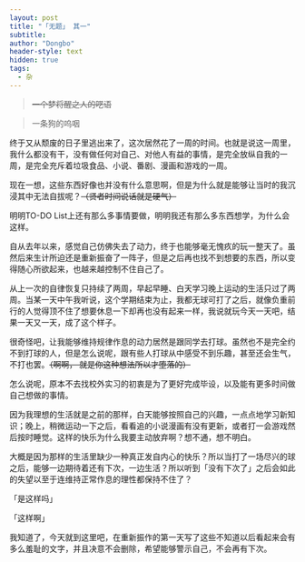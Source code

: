 ```yaml
---
layout: post
title: "「无题」 其一"
subtitle: 
author: "Dongbo"
header-style: text
hidden: true
tags:
  - 杂
---
```


> ~~一个梦将醒之人的呓语~~

> 一条狗的呜咽

终于又从颓废的日子里逃出来了，这次居然花了一周的时间。也就是说这一周里，我什么都没有干，没有做任何对自己、对他人有益的事情，是完全放纵自我的一周，是完全充斥着垃圾食品、小说、番剧、漫画和游戏的一周。

现在一想，这些东西好像也并没有什么意思啊，但是为什么就是能够让当时的我沉浸其中无法自拔呢？~~（贤者时间说话就是硬气）~~

明明TO-DO List上还有那么多事情要做，明明我还有那么多东西想学，为什么会这样。

自从去年以来，感觉自己仿佛失去了动力，终于也能够毫无愧疚的玩一整天了。虽然后来生计所迫还是重新振奋了一阵子，但是之后再也找不到想要的东西，所以变得随心所欲起来，也越来越控制不住自己了。

从上一次的自律恢复只持续了两周，早起早睡、白天学习晚上运动的生活只过了两周。当某一天中午我听说，这个学期结束为止，我都无球可打了之后，就像负重前行的人觉得顶不住了想要休息一下却再也没有起来一样，我说就玩今天一天吧，结果一天又一天，成了这个样子。

很奇怪吧，让我能够维持规律作息的动力居然是跟同学去打球。虽然也不是完全约不到打球的人，但是怎么说呢，跟有些人打球从中感受不到乐趣，甚至还会生气，不打也罢。~~（啊啊， 就是你这种想法所以才堕落的）~~

怎么说呢，原本不去找校外实习的初衷是为了更好完成毕设，以及能有更多时间做自己想做的事情。

因为我理想的生活就是之前的那样，白天能够按照自己的兴趣，一点点地学习新知识；晚上，稍微运动一下之后，看看追的小说漫画有没有更新，或者打一会游戏然后按时睡觉。这样的快乐为什么我要主动放弃啊？想不通，想不明白。

大概是因为那样的生活里缺少一种真正发自内心的快乐？所以当打了一场尽兴的球之后，能够一边期待着还有下次，一边生活？所以听到「没有下次了」之后会如此的失望以至于连维持正常作息的理性都保持不住了？

「是这样吗」

「这样啊」

我知道了，今天就到这里吧，在重新振作的第一天写了这些不知道以后看起来会有多么羞耻的文字，并且决意不会删除，希望能够警示自己，不会再有下次。
